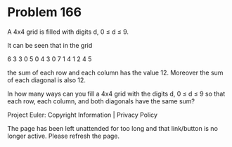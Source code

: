 #   Problem 166

   A 4x4 grid is filled with digits d, 0 ≤ d ≤ 9.

   It can be seen that in the grid

   6 3 3 0
   5 0 4 3
   0 7 1 4
   1 2 4 5

   the sum of each row and each column has the value 12. Moreover the sum of
   each diagonal is also 12.

   In how many ways can you fill a 4x4 grid with the digits d, 0 ≤ d ≤ 9 so
   that each row, each column, and both diagonals have the same sum?

   Project Euler: Copyright Information | Privacy Policy

   The page has been left unattended for too long and that link/button is no
   longer active. Please refresh the page.
